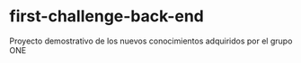 # first-challenge-back-end
Proyecto demostrativo de los nuevos conocimientos adquiridos por el grupo ONE
